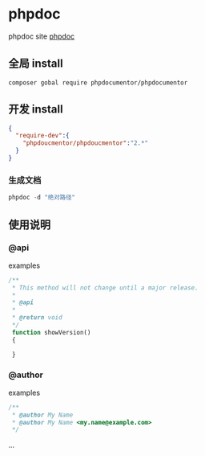 # phpdoc

phpdoc site [phpdoc](https://www.phpdoc.org/)

## 全局 install

```
composer gobal require phpdocumentor/phpdocumentor
```

## 开发 install

```json
{
  "require-dev":{
    "phpdoucmentor/phpdoucmentor":"2.*"
  }
}
```

### 生成文档
```php
phpdoc -d "绝对路径"
```

## 使用说明

### @api
examples
```php
/**
 * This method will not change until a major release.
 *
 * @api
 *
 * @return void
 */
 function showVersion()
 {

 }
```

### @author
examples
```php
/**
 * @author My Name
 * @author My Name <my.name@example.com>
 */
```

...
